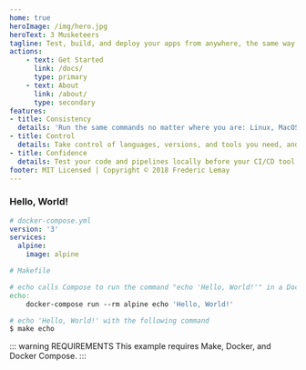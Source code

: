 ```yaml
---
home: true
heroImage: /img/hero.jpg
heroText: 3 Musketeers
tagline: Test, build, and deploy your apps from anywhere, the same way.
actions:
    - text: Get Started
      link: /docs/
      type: primary
    - text: About
      link: /about/
      type: secondary
features:
- title: Consistency
  details: 'Run the same commands no matter where you are: Linux, MacOS, Windows, CI/CD tools that supports Docker like GitHub Actions, Travis CI, CircleCI, and GitLab CI.'
- title: Control
  details: Take control of languages, versions, and tools you need, and version source control your pipelines with your preferred VCS like GitHub and GitLab.
- title: Confidence
  details: Test your code and pipelines locally before your CI/CD tool runs it. Feel confident that if it works locally, it will work in your CI/CD server.
footer: MIT Licensed | Copyright © 2018 Frederic Lemay
---
```


### Hello, World!

```yaml
# docker-compose.yml
version: '3'
services:
  alpine:
    image: alpine
```

```makefile
# Makefile

# echo calls Compose to run the command "echo 'Hello, World!'" in a Docker container
echo:
	docker-compose run --rm alpine echo 'Hello, World!'
```

```bash
# echo 'Hello, World!' with the following command
$ make echo
```

::: warning REQUIREMENTS
This example requires Make, Docker, and Docker Compose.
:::
